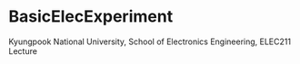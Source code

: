 # BasicElecExperiment
Kyungpook National University, School of Electronics Engineering, ELEC211 Lecture
